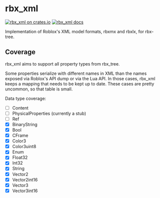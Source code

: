 # rbx_xml
[![rbx_xml on crates.io](https://img.shields.io/crates/v/rbx_xml.svg)](https://crates.io/crates/rbx_xml)
[![rbx_xml docs](https://img.shields.io/badge/docs-docs.rs-orange.svg)](https://docs.rs/rbx_xml)

Implementation of Roblox's XML model formats, rbxmx and rbxlx, for rbx-tree.

## Coverage
rbx\_xml aims to support all property types from rbx\_tree.

Some properties serialize with different names in XML than the names exposed via Roblox's API dump or via the Lua API. In those cases, rbx_xml keeps a mapping that needs to be kept up to date. These cases are pretty uncommon, so that table is small.

Data type coverage:

* [ ] Content
* [ ] PhysicalProperties (currently a stub)
* [ ] Ref
* [x] BinaryString
* [x] Bool
* [x] CFrame
* [x] Color3
* [x] Color3uint8
* [x] Enum
* [x] Float32
* [x] Int32
* [x] String
* [x] Vector2
* [x] Vector2int16
* [x] Vector3
* [x] Vector3int16